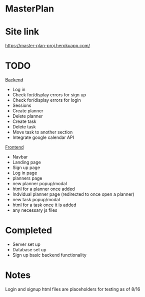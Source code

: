 # MasterPlan
# Site link
https://master-plan-proj.herokuapp.com/

# TODO
<u>Backend</u>
* Log in
* Check for/display errors for sign up
* Check for/display errors for login
* Sessions
* Create planner
* Delete planner
* Create task
* Delete task
* Move task to another section
* Integrate google calendar API

<u>Frontend</u>
* Navbar
* Landing page
* Sign up page
* Log in page
* planners page
* new planner popup/modal
* html for a planner once added
* Indvidual planner page (redirected to once open a planner)
* new task popup/modal
* html for a task once it is added
* any necessary js files

# Completed
* Server set up
* Database set up
* Sign up basic backend functionality

# Notes
Login and signup html files are placeholders for testing as of 8/16
